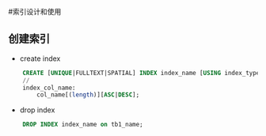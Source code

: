#索引设计和使用

## 创建索引

* create index
```sql 
	CREATE [UNIQUE|FULLTEXT|SPATIAL] INDEX index_name [USING index_type] on tb1_name(index_col_name,...);
	//
	index_col_name:
		col_name[(length)][ASC|DESC];
```	

* drop index
```sql
	DROP INDEX index_name on tb1_name;
```	